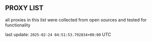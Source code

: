## PROXY LIST

all proxies in this list were collected from open sources and tested for functionality

last update: `2025-02-24 04:51:53.792834+00:00` UTC